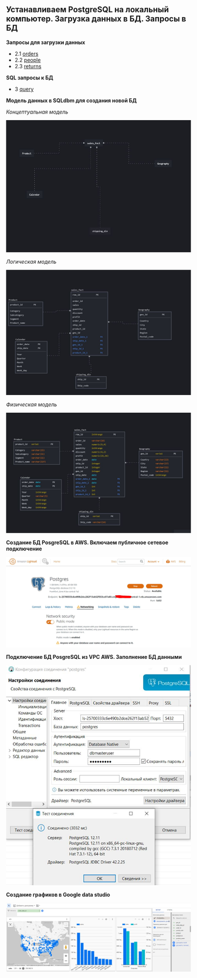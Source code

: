 ## Устанавливаем PostgreSQL на локальный компьютер. Загрузка данных в БД. Запросы в БД

**Запросы для загрузки данных**

- 2.1 [orders]
- 2.2 [people]
- 2.3 [returns]

**SQL запросы к БД**
- 3 [query]

**Модель данных в SQLdbm для создания новой БД**

*Концептуальная модель*

![Иллюстрация к проекту](https://github.com/dimac123/dimac123/blob/main/Data-engineering/Module2/4.1%20Conceptual_model.JPG)

*Логическая модель*

![Иллюстрация к проекту](https://github.com/dimac123/dimac123/blob/main/DE-101/Module2/4.2%20Logical%20model.JPG)

*Физическая модель*

![Иллюстрация к проекту](https://github.com/dimac123/dimac123/blob/main/DE-101/Module2/4.3%20Physical%20model.JPG)

[orders]: <https://github.com/dimac123/dimac123/blob/main/Data-engineering/Module2/2.1%20orders.sql>
[people]: <https://github.com/dimac123/dimac123/blob/main/Data-engineering/Module2/2.2%20people.sql>
[returns]: <https://github.com/dimac123/dimac123/blob/main/Data-engineering/Module2/2.3%20returns.sql>
[query]: <https://github.com/dimac123/dimac123/blob/main/Data-engineering/Module2/3%203Query.sql>


**Создание БД PosgreSQL в AWS. Включаем публичное сетевое подключение**

![Иллюстрация к проекту](https://github.com/dimac123/dimac123/blob/main/Data-engineering/Module2/AWS.JPG)


**Подключение БД PosgreSQL из VPC AWS. Заполнение БД данными**

![Иллюстрация к проекту](https://github.com/dimac123/dimac123/blob/main/Data-engineering/Module2/VPC_AWS.JPG)


**Создание графиков в Google data studio**

![Иллюстрация к проекту](https://github.com/dimac123/dimac123/blob/main/Data-engineering/Module2/datastudio.JPG)
